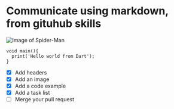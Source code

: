 # Communicate using markdown, from gituhub skills

![Image of Spider-Man](https://img2.rtve.es/i/?w=1600&i=1442912677842.jpg)

```
void main(){
  print('Hello world from Dart');
}

```


- [x] Add headers
- [x] Add an image
- [x] Add a code example
- [x] Add a task list
- [ ] Merge your pull request
